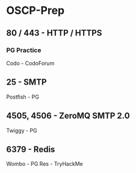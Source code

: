 # OSCP-Prep

## 80 / 443 - HTTP / HTTPS

### PG Practice
Codo - CodoForum



## 25 - SMTP
Postfish - PG


## 4505, 4506 - ZeroMQ SMTP 2.0
Twiggy - PG


## 6379 - Redis
Wombo - PG
Res - TryHackMe
